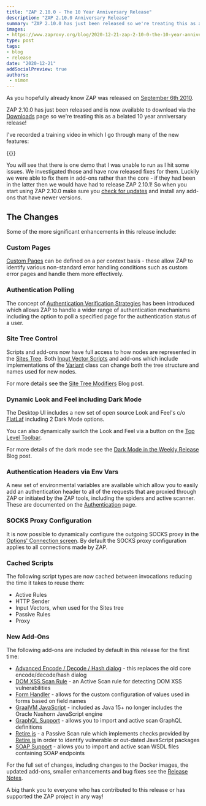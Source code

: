 ```yaml
---
title: "ZAP 2.10.0 - The 10 Year Anniversary Release"
description: "ZAP 2.10.0 Anniversary Release"
summary: "ZAP 2.10.0 has just been released so we're treating this as a belated 10 year anniversary release!"
images:
- https://www.zaproxy.org/blog/2020-12-21-zap-2-10-0-the-10-year-anniversary-release/images/2-10-0-loading.png
type: post
tags:
- blog
- release
date: "2020-12-21"
addSocialPreview: true
authors:
 - simon
---
```


As you hopefully already know ZAP was released on [September 6th 2010](/blog/2020-09-06-zap-is-ten-years-old/).

ZAP 2.10.0 has just been released and is now available to download via the [Downloads](/download/) page so we're treating this as a belated 10 year anniversary release!

I've recorded a training video in which I go through many of the new features:

{{<youtube uuid="rrVr-_-y6Xo">}}

You will see that there is one demo that I was unable to run as I hit some issues. We investigated those and have now released fixes for them.
Luckily we were able to fix them in add-ons rather than the core - if they had been in the latter then we would have had to release ZAP 2.10.1!
So when you start using ZAP 2.10.0 make sure you [check for updates](/docs/desktop/start/features/marketplace/) and install any add-ons that have newer versions.

## The Changes

Some of the more significant enhancements in this release include:

### Custom Pages

[Custom Pages](/docs/desktop/start/features/custompages/) can be defined on a per context basis - 
these allow ZAP to identify various non-standard error handling conditions such as custom error pages and handle them more effectively.

### Authentication Polling

The concept of [Authentication Verification Strategies](/docs/desktop/start/features/authstrategies/) has been introduced which allows ZAP to handle
a wider range of authentication mechanisms including the option to poll a specified page for the authentication status of a user.

### Site Tree Control

Scripts and add-ons now have full access to how nodes are represented in the [Sites Tree](/docs/desktop/start/features/sitestree/).
Both [Input Vector Scripts](https://github.com/zaproxy/community-scripts/tree/main/variant/) and add-ons which include implementations of the 
[Variant](https://static.javadoc.io/org.zaproxy/zap/2.10.0/org/parosproxy/paros/core/scanner/Variant.html) class can change both the tree
structure and names used for new nodes.

For more details see the [Site Tree Modifiers](/blog/2020-09-22-sites-tree-modifiers/) Blog post.

### Dynamic Look and Feel including Dark Mode

The Desktop UI includes a new set of open source Look and Feel's c/o [FlatLaf](https://github.com/JFormDesigner/FlatLaf) including 2 Dark Mode options.

You can also dynamically switch the Look and Feel via a button on the [Top Level Toolbar](/docs/desktop/ui/tltoolbar/).

For more details of the dark mode see the [Dark Mode in the Weekly Release](/blog/2020-03-04-dark-mode-in-the-weekly-release/) Blog post.

### Authentication Headers via Env Vars

A new set of environmental variables are available which allow you to easily add an authentication header to all of the requests that are proxied through ZAP or initiated by the ZAP tools, including the spiders and active scanner.
These are documented on the [Authentication](/docs/desktop/start/features/authentication/#envvars) page.

### SOCKS Proxy Configuration
It is now possible to dynamically configure the outgoing SOCKS proxy in the [Options' Connection screen](/docs/desktop/addons/network/options/connection/).
By default the SOCKS proxy configuration applies to all connections made by ZAP.

### Cached Scripts
The following script types are now cached between invocations reducing the time it takes to reuse them:

* Active Rules
* HTTP Sender
* Input Vectors, when used for the Sites tree
* Passive Rules
* Proxy

### New Add-Ons
The following add-ons are included by default in this release for the first time:

  * [Advanced Encode / Decode / Hash dialog](/docs/desktop/addons/encode-decode-hash/) - this replaces the old core encode/decode/hash dialog
  * [DOM XSS Scan Rule](/docs/desktop/addons/dom-xss-active-scan-rule/) - an Active Scan rule for detecting DOM XSS vulnerabilities
  * [Form Handler](/docs/desktop/addons/value-generator/) - allows for the custom configuration of values used in forms based on field names
  * [GraalVM JavaScript](/docs/desktop/addons/graalvm-javascript/) - included as Java 15+ no longer includes the Oracle Nashorn JavaScript engine
  * [GraphQL Support](/docs/desktop/addons/graphql-support/) - allows you to import and active scan GraphQL definitions
  * [Retire.js](/docs/desktop/addons/retire.js/) - a Passive Scan rule which implements checks provided by [Retire.js](https://retirejs.github.io/retire.js/) in order to identify vulnerable or out-dated JavaScript packages
  * [SOAP Support](/docs/desktop/addons/soap-support/) - allows you to import and active scan WSDL files containing SOAP endpoints

For the full set of changes, including changes to the Docker images, the updated add-ons, smaller enhancements and bug fixes see the [Release Notes](/docs/desktop/releases/2.10.0/).

A big thank you to everyone who has contributed to this release or has supported the ZAP project in any way!